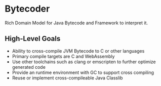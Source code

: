 # Bytecoder

Rich Domain Model for Java Bytecode and Framework to interpret it.

## High-Level Goals

* Ability to cross-compile JVM Bytecode to C or other languages
* Primary compile targets are C and WebAssembly
* Use other toolchains such as clang or emscripten to further optimize generated code
* Provide an runtime environment with GC to support cross compiling
* Reuse or implement cross-compileable Java Classlib
